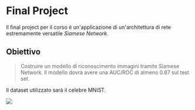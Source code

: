 # Final Project

Il final project per il corso è un'applicazione di un'architettura di rete estremamente versatile *Siamese Network*.

## Obiettivo

> Costruire un modello di riconoscimento immagini tramite Siamese Network. Il modello dovrà avere una AUC/ROC di almeno 0.87 sul test set.

Il dataset utilizzato sarà il celebre MNIST.

![](https://encrypted-tbn0.gstatic.com/images?q=tbn:ANd9GcT9hSPBULdQfcjd60XVIuAAjpkrvARf_3QkDg&usqp=CAU)
